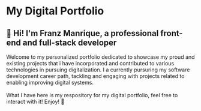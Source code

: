 # My Digital Portfolio

## 👋 Hi! I'm Franz Manrique, a professional front-end and full-stack developer

Welcome to my personalized portfolio dedicated to showcase my proud and existing projects that i have incorporated and contributed to various technologies in pursuing digitalization. I a currently pursuring my software development career path, tackling and engaging with projects related to enabling improving digital systems.
<br>
<br>
What I have here is my respository for my digital portfolio, feel free to interact with it! Enjoy! 🤖
